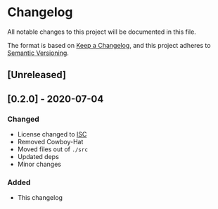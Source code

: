# Changelog

All notable changes to this project will be documented in this file.

The format is based on [Keep a Changelog](https://keepachangelog.com/en/1.0.0/),
and this project adheres to [Semantic Versioning](https://semver.org/spec/v2.0.0.html).

## [Unreleased]
  
## [0.2.0] - 2020-07-04

### Changed

- License changed to [ISC](./LICENSE.md)
- Removed Cowboy-Hat
- Moved files out of `./src`
- Updated deps
- Minor changes

### Added

- This changelog
  
